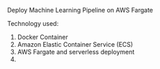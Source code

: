 Deploy Machine Learning Pipeline on AWS Fargate

Technology used:

1. Docker Container
2. Amazon Elastic Container Service (ECS)
3. AWS Fargate and serverless deployment
4. 

